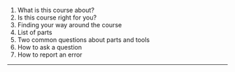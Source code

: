 1. What is this course about?
2. Is this course right for you?
3. Finding your way around the course
4. List of parts
5. Two common questions about parts and tools
6. How to ask a question
7. How to report an error

---
